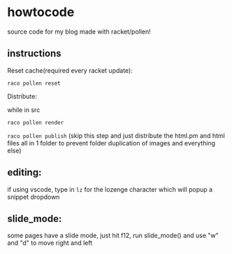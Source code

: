 # howtocode
source code for my blog made with racket/pollen!

## instructions 
Reset cache(required every racket update):

```raco pollen reset```

Distribute:

while in src

```raco pollen render```

```raco pollen publish``` (skip this step and just distribute the html.pm and html files all in 1 folder to prevent folder duplication of images and everything else)

## editing:
if using vscode, type in `lz` for the lozenge character which will popup a snippet dropdown

## slide_mode:
some pages have a slide mode, just hit f12, run slide_mode() and use "w" and "d" to move right and left
